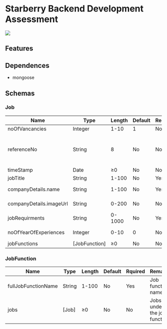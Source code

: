 # Starberry Backend Development Assessment

![](https://travis-ci.com/whs-dot-hk/starberry-backend-development-assessment.svg?branch=master)

## Features

## Dependences

* mongoose

## Schemas

### Job

Name | Type | Length | Default | Required | Remarks
--- | --- | --- | --- | --- | ---
noOfVancancies | Integer | 1-10 | 1 | No | Vancancies.
referenceNo | String | 8 | No | No | **Auto-generated**. The first Job is `JHK00001`, the second is `JHK00002`, etc.
timeStamp | Date | &ge;0 | No | No | **Auto-filled**.
jobTitle | String | 1-100 | No | Yes | Job title.
companyDetails.name | String | 1-100 | No | Yes | Company/Employer name.
companyDetails.imageUrl | String | 0-200 | No | No | Company/Employer image.
jobRequirments | String | 0-1000 | No | Yes | Requirments
noOfYearOfExperiences | Integer | 0-10 | 0 | No | Year(s) of experiences
jobFunctions | [JobFunction] | &ge;0 | No | No | Job functions.

### JobFunction

Name | Type | Length | Default | Rquired | Remarks
--- | --- | --- | --- | --- | ---
fullJobFunctionName | String | 1-100 | No | Yes | Job function name.
jobs | [Job] | &ge;0 | No | No | Jobs under the job function.